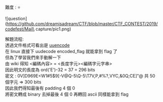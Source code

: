 難度 :  :star:
  
![question](https://github.com/dreamisadream/CTF/blob/master/CTF_CONTEST/2019/codefest/Mail\ capture/pic1.png)

解題流程: <br>
      透過文件格式可看出是 [uuencode](https://zh.wikipedia.org/wiki/Uuencode) <br>
      在 linux 直接下 uudecode encoded_flag 就能拿到 flag 了 <br>
      但為了學習我們來手動解一下 <br>
      由 wiki 得知 <編碼內容>  = <長度字元><編碼字元字串> <br>
      因此明文的長度為 ord('E')-32 = 37 = 296 bits<br>
      密文 : 0V]D969E<W1#5$9[-V@Q-5\Q-5\T7V,P,#%?,VYC,&0Q;CE]"@ 共 50 個字元 => 300 bits <br>
      因此我們得知最後有 padding 4 個 0 <br>
      將密文轉成 binary 去掉最後 4 個 0 再轉回 ascii 同樣能拿到 flag <br>
      